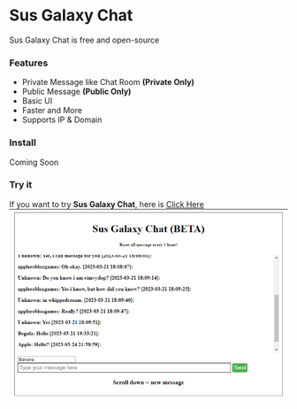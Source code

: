 # Sus Galaxy Chat
Sus Galaxy Chat is free and open-source
### Features
- Private Message like Chat Room **(Private Only)**
- Public Message **(Public Only)**
- Basic UI
- Faster and More
- Supports IP & Domain
### Install
Coming Soon
### Try it
If you want to try **Sus Galaxy Chat**, here is [Click Here](https://chat.susgalaxy.online/)
![Image](https://raw.githubusercontent.com/SusGalaxy/SusGalaxyChat/main/images/image.png)
